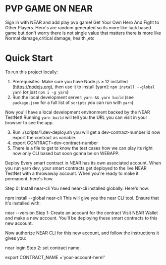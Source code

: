 PVP GAME ON NEAR
==========

Sign in with NEAR and add play pvp game! Get Your Own Hero And Fight to Other Players. Hero's are random generated so its more like luck based game but don't worry there is not single value that matters there is more like Normal damage,critical damage, health ,etc 


Quick Start
===========

To run this project locally:

1. Prerequisites: Make sure you have Node.js ≥ 12 installed (https://nodejs.org), then use it to install [yarn]: `npm install --global yarn` (or just `npm i -g yarn`)
2. Run the local development server: `yarn && yarn build` (see `package.json` for a
   full list of `scripts` you can run with `yarn`)

Now you'll have a local development environment backed by the NEAR TestNet! Running `yarn build` will tell you the URL you can visit in your browser to see the app.

3. Run ./scripts/1.dev-deploy.sh you will get a dev-contract-number id now export the contract as variable.
4. export CONTRACT=dev-contract-number
5. There is a file to get to know the test cases how we can play its right now only CLI based but soon gonna be on WEBAPP.

Deploy
Every smart contract in NEAR has its own associated account. When you run yarn dev, your smart contracts get deployed to the live NEAR TestNet with a throwaway account. When you're ready to make it permanent, here's how.

Step 0: Install near-cli
You need near-cli installed globally. Here's how:

npm install --global near-cli
This will give you the near CLI tool. Ensure that it's installed with:

near --version
Step 1: Create an account for the contract
Visit NEAR Wallet and make a new account. You'll be deploying these smart contracts to this new account.

Now authorize NEAR CLI for this new account, and follow the instructions it gives you:

near login
Step 2: set contract name.

export  CONTRACT_NAME ='your-account-here!'



